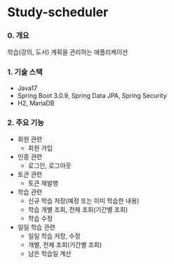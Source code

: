 # Study-scheduler
### 0. 개요
학습(강의, 도서) 계획을 관리하는 애플리케이션

### 1. 기술 스택
- Java17
- Spring Boot 3.0.9, Spring Data JPA, Spring Security
- H2, MariaDB

### 2. 주요 기능
- 회원 관련
  - 회원 가입
- 인증 관련
  - 로그인, 로그아웃
- 토큰 관련
  - 토큰 재발행
- 학습 관련
  - 신규 학습 저장(예정 또는 이미 학습한 내용)
  - 학습 개별 조회, 전체 조회(기간별 조회)
  - 학습 수정
- 일일 학습 관련
  - 일일 학습 저장, 수정
  - 개별, 전체 조회(기간별 조회)
  - 남은 학습일 계산
